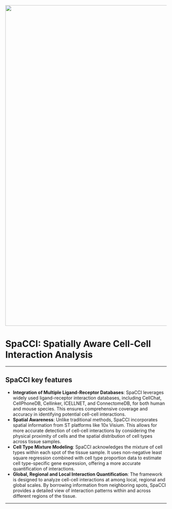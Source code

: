 <p align="center">
  <img width="1000"  src="SPACCI Method Diagram.png">
</p>


# SpaCCI: Spatially Aware Cell-Cell Interaction Analysis

---

## SpaCCI key features

- **Integration of Multiple Ligand-Receptor Databases**: SpaCCI leverages widely used ligand-receptor interaction databases, including CellChat, CellPhoneDB, Cellinker, ICELLNET, and ConnectomeDB, for both human and mouse species. This ensures comprehensive coverage and accuracy in identifying potential cell-cell interactions.
- **Spatial Awareness**: Unlike traditional methods, SpaCCI incorporates spatial information from ST platforms like 10x Visium. This allows for more accurate detection of cell-cell interactions by considering the physical proximity of cells and the spatial distribution of cell types across tissue samples.
- **Cell Type Mixture Modeling**: SpaCCI acknowledges the mixture of cell types within each spot of the tissue sample. It uses non-negative least square regression combined with cell type proportion data to estimate cell type-specific gene expression, offering a more accurate quantification of interactions.
- **Global, Regional and Local Interaction Quantification**: The framework is designed to analyze cell-cell interactions at among local, regional and global scales. By borrowing information from neighboring spots, SpaCCI provides a detailed view of interaction patterns within and across different regions of the tissue.

---


